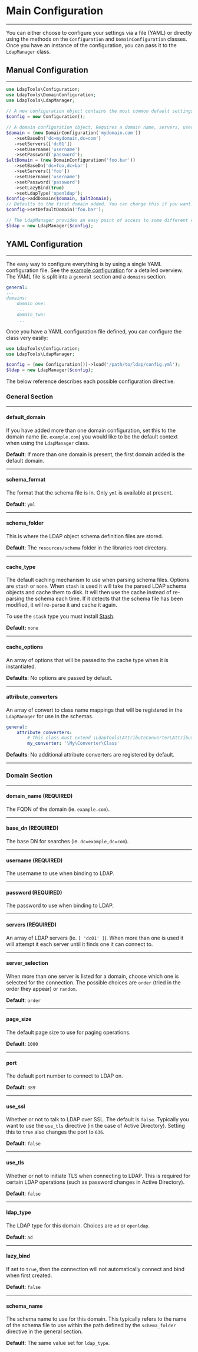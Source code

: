 # Main Configuration
--------------------

You can either choose to configure your settings via a file (YAML) or directly using the methods on the `Configuration` 
and `DomainConfiguration` classes. Once you have an instance of the configuration, you can pass it to the `LdapManager`
class.
 
## Manual Configuration
------------------------
 
```php
use LdapTools\Configuration;
use LdapTools\DomainConfiguration;
use LdapTools\LdapManager;
 
// A new configuration object contains the most common default settings.
$config = new Configuration();

// A domain configuration object. Requires a domain name, servers, username, and password. 
$domain = (new DomainConfiguration('mydomain.com'))
   ->setBaseDn('dc=mydomain,dc=com')
   ->setServers(['dc01'])
   ->setUsername('username')
   ->setPassword('password');
$altDomain = (new DomainConfiguration('foo.bar'))
   ->setBaseDn('dc=foo,dc=bar')
   ->setServers(['foo'])
   ->setUsername('username')
   ->setPassword('password')
   ->setLazyBind(true)
   ->setLdapType('openldap');
$config->addDomain($domain, $altDomain);
// Defaults to the first domain added. You can change this if you want.
$config->setDefaultDomain('foo.bar');

// The LdapManager provides an easy point of access to some different classes.
$ldap = new LdapManager($config);
```

## YAML Configuration
----------------------

The easy way to configure everything is by using a single YAML configuration file. See the [example configuration](https://github.com/ldaptools/ldaptools/blob/master/resources/config/example.yml)
for a detailed overview. The YAML file is split into a `general` section and a `domains` section. 

```yaml
general:
...
domains:
    domain_one:
    ...
    domain_two:
    ...
```

Once you have a YAML configuration file defined, you can configure the class very easily:

```php
use LdapTools\Configuration;
use LdapTools\LdapManager;

$config = (new Configuration())->load('/path/to/ldap/config.yml');
$ldap = new LdapManager($config);
```

The below reference describes each possible configuration directive.

### **General Section**

--------------------
#### default_domain

If you have added more than one domain configuration, set this to the domain name (ie. `example.com`) you would like to 
be the default context when using the `LdapManager` class.

 **Default**: If more than one domain is present, the first domain added is the default domain.
 
 ------------------
#### schema_format

The format that the schema file is in. Only `yml` is available at present.

**Default**: `yml`

-------------------
#### schema_folder

This is where the LDAP object schema definition files are stored.

**Default**: The `resources/schema` folder in the libraries root directory.

----------------
#### cache_type

The default caching mechanism to use when parsing schema files. Options are `stash` or `none`. When `stash` is used it
will take the parsed LDAP schema objects and cache them to disk. It will then use the cache instead of re-parsing the
schema each time. If it detects that the schema file has been modified, it will re-parse it and cache it again.

To use the `stash` type you must install [Stash](https://github.com/tedious/Stash).

**Default:** `none`

-------------------
#### cache_options

An array of options that will be passed to the cache type when it is instantiated.

**Defaults**: No options are passed by default.

-------------------
#### attribute_converters

An array of convert to class name mappings that will be registered in the `LdapManager` for use in the schemas.

```yaml
general:
    attribute_converters:
        # This class must extend \LdapTools\AttributeConverter\AttributeConverterInterface !
        my_converter: '\My\Converter\Class'
```

**Defaults**: No additional attribute converters are registered by default.

-------------------

### **Domain Section**
----------------------

#### domain_name **(REQUIRED)**

The FQDN of the domain (ie. `example.com`).

------------------------------
#### base_dn **(REQUIRED)**

The base DN for searches (ie. `dc=example,dc=com`).

-------------------------------
#### username **(REQUIRED)**

The username to use when binding to LDAP.

-------------------------------
#### password **(REQUIRED)**

The password to use when binding to LDAP.

-------------------------------
#### servers **(REQUIRED)**

An array of LDAP servers (ie. `[ 'dc01' ]`). When more than one is used it will attempt it each server until it finds
one it can connect to.

-------------------------------
#### server_selection

When more than one server is listed for a domain, choose which one is selected for the connection. The possible choices 
are `order` (tried in the order they appear) or `random`. 

**Default**: `order`

-------------------------------
#### page_size

The default page size to use for paging operations.

**Default**: `1000`

-------------------------------
#### port

The default port number to connect to LDAP on.

**Default**: `389`

-------------------------------
#### use_ssl

Whether or not to talk to LDAP over SSL. The default is `false`. Typically you want to use the `use_tls` directive (in
the case of Active Directory). Setting this to `true` also changes the port to `636`.

**Default**: `false`

-------------------------------
#### use_tls

Whether or not to initiate TLS when connecting to LDAP. This is required for certain LDAP operations (such as password 
changes in Active Directory).

**Default**: `false`

-------------------------------
#### ldap_type

The LDAP type for this domain. Choices are `ad` or `openldap`.

**Default**: `ad`

-------------------------------
#### lazy_bind

If set to `true`, then the connection will not automatically connect and bind when first created.

**Default**: `false`

-------------------------------
#### schema_name

The schema name to use for this domain. This typically refers to the name of the schema file to use within the path 
defined by the `schema_folder` directive in the general section. 

**Default**: The same value set for `ldap_type`.
